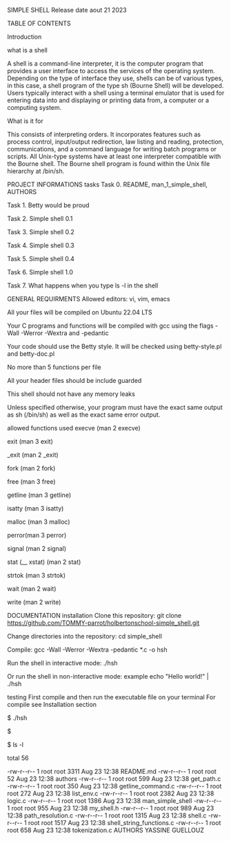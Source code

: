 SIMPLE SHELL
Release date aout 21 2023

TABLE OF CONTENTS

Introduction

what is a shell

A shell is a command-line interpreter, it is the computer program that provides a user interface to access the services of the operating system. Depending on the type of interface they use, shells can be of various types, in this case, a shell program of the type sh (Bourne Shell) will be developed. Users typically interact with a shell using a terminal emulator that is used for entering data into and displaying or printing data from, a computer or a computing system.

What is it for

This consists of interpreting orders. It incorporates features such as process control, input/output redirection, law listing and reading, protection, communications, and a command language for writing batch programs or scripts. All Unix-type systems have at least one interpreter compatible with the Bourne shell. The Bourne shell program is found within the Unix file hierarchy at /bin/sh.

PROJECT INFORMATIONS
tasks
Task 0. README, man_1_simple_shell, AUTHORS

Task 1. Betty would be proud

Task 2. Simple shell 0.1

Task 3. Simple shell 0.2

Task 4. Simple shell 0.3

Task 5. Simple shell 0.4

Task 6. Simple shell 1.0

Task 7. What happens when you type ls -l in the shell

GENERAL REQUIRMENTS
Allowed editors: vi, vim, emacs

All your files will be compiled on Ubuntu 22.04 LTS

Your C programs and functions will be compiled with gcc using the flags -Wall -Werror -Wextra and -pedantic

Your code should use the Betty style. It will be checked using betty-style.pl and betty-doc.pl

No more than 5 functions per file

All your header files should be include guarded

This shell should not have any memory leaks

Unless specified otherwise, your program must have the exact same output as sh (/bin/sh) as well as the exact same error output.

allowed functions used
execve (man 2 execve)

exit (man 3 exit)

_exit (man 2 _exit)

fork (man 2 fork)

free (man 3 free)

getline (man 3 getline)

isatty (man 3 isatty)

malloc (man 3 malloc)

perror(man 3 perror)

signal (man 2 signal)

stat (__ xstat) (man 2 stat)

strtok (man 3 strtok)

wait (man 2 wait)

write (man 2 write)

DOCUMENTATION
installation
Clone this repository: git clone https://github.com/TOMMY-parrot/holbertonschool-simple_shell.git

Change directories into the repository: cd simple_shell

Compile: gcc -Wall -Werror -Wextra -pedantic *.c -o hsh

Run the shell in interactive mode: ./hsh

Or run the shell in non-interactive mode: example echo "Hello world!" | ./hsh

testing
First compile and then run the executable file on your terminal For compile see Installation section

$ ./hsh

$

$ ls -l

total 56

-rw-r--r-- 1 root root 3311 Aug 23 12:38 README.md
-rw-r--r-- 1 root root   52 Aug 23 12:38 authors
-rw-r--r-- 1 root root  599 Aug 23 12:38 get_path.c
-rw-r--r-- 1 root root  350 Aug 23 12:38 getline_command.c
-rw-r--r-- 1 root root  272 Aug 23 12:38 list_env.c
-rw-r--r-- 1 root root 2382 Aug 23 12:38 logic.c
-rw-r--r-- 1 root root 1386 Aug 23 12:38 man_simple_shell
-rw-r--r-- 1 root root  955 Aug 23 12:38 my_shell.h
-rw-r--r-- 1 root root  989 Aug 23 12:38 path_resolution.c
-rw-r--r-- 1 root root 1315 Aug 23 12:38 shell.c
-rw-r--r-- 1 root root 1517 Aug 23 12:38 shell_string_functions.c
-rw-r--r-- 1 root root  658 Aug 23 12:38 tokenization.c
AUTHORS
YASSINE GUELLOUZ
